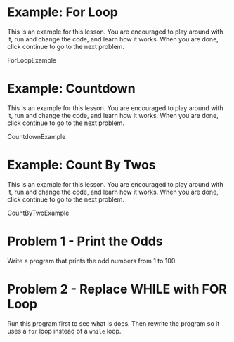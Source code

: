# Example: For Loop
This is an example for this lesson. You are encouraged to play around with it, run and change the code, and learn how it works. When you are done, click continue to go to the next problem.

ForLoopExample

# Example: Countdown
This is an example for this lesson. You are encouraged to play around with it, run and change the code, and learn how it works. When you are done, click continue to go to the next problem.

CountdownExample

# Example: Count By Twos
This is an example for this lesson. You are encouraged to play around with it, run and change the code, and learn how it works. When you are done, click continue to go to the next problem.

CountByTwoExample

# Problem 1 - Print the Odds
Write a program that prints the odd numbers from 1 to 100.

# Problem 2 - Replace WHILE with FOR Loop
Run this program first to see what is does. Then rewrite the program so it uses a `for` loop instead of a `while` loop.